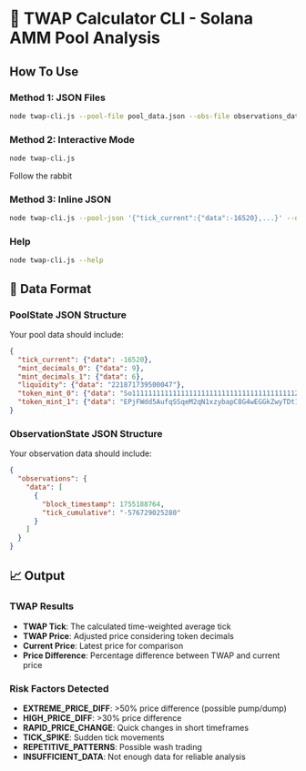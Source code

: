 # 🚀 TWAP Calculator CLI - Solana AMM Pool Analysis

## How To Use

### Method 1: JSON Files

```bash
node twap-cli.js --pool-file pool_data.json --obs-file observations_data.json
```

### Method 2: Interactive Mode

```bash
node twap-cli.js
```
Follow the rabbit

### Method 3: Inline JSON

```bash
node twap-cli.js --pool-json '{"tick_current":{"data":-16520},...}' --obs-json '{"observations":{"data":[...]}}'
```

### Help

```bash
node twap-cli.js --help
```

## 📁 Data Format

### PoolState JSON Structure

Your pool data should include:
```json
{
  "tick_current": {"data": -16520},
  "mint_decimals_0": {"data": 9},
  "mint_decimals_1": {"data": 6},
  "liquidity": {"data": "221871739500047"},
  "token_mint_0": {"data": "So11111111111111111111111111111111111111112"},
  "token_mint_1": {"data": "EPjFWdd5AufqSSqeM2qN1xzybapC8G4wEGGkZwyTDt1v"}
}
```

### ObservationState JSON Structure

Your observation data should include:
```json
{
  "observations": {
    "data": [
      {
        "block_timestamp": 1755188764,
        "tick_cumulative": "-576729025280"
      }
    ]
  }
}
```

## 📈 Output

### TWAP Results
- **TWAP Tick**: The calculated time-weighted average tick
- **TWAP Price**: Adjusted price considering token decimals
- **Current Price**: Latest price for comparison
- **Price Difference**: Percentage difference between TWAP and current price

### Risk Factors Detected
- **EXTREME_PRICE_DIFF**: >50% price difference (possible pump/dump)
- **HIGH_PRICE_DIFF**: >30% price difference 
- **RAPID_PRICE_CHANGE**: Quick changes in short timeframes
- **TICK_SPIKE**: Sudden tick movements
- **REPETITIVE_PATTERNS**: Possible wash trading
- **INSUFFICIENT_DATA**: Not enough data for reliable analysis




